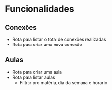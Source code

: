 # Funcionalidades

## Conexões

- Rota para listar o total de conexões realizadas
- Rota para criar uma nova conexão

## Aulas

- Rota para criar uma aula
- Rota para listar aulas
    - Filtrar pro matéria, dia da semana e horario